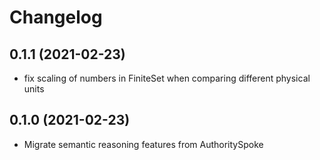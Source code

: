Changelog
=========
0.1.1 (2021-02-23)
------------------
- fix scaling of numbers in FiniteSet when comparing different physical units

0.1.0 (2021-02-23)
------------------
- Migrate semantic reasoning features from AuthoritySpoke
